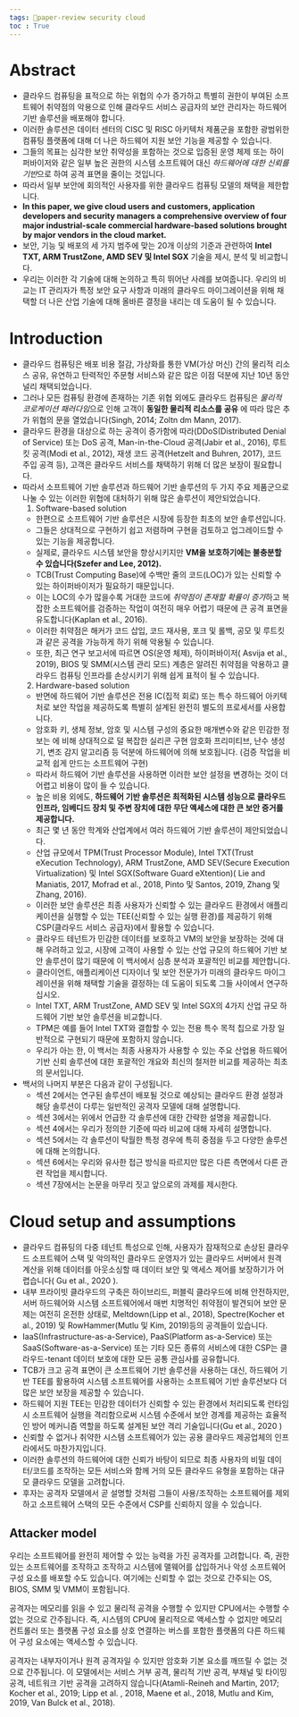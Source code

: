 ```yaml
---
tags: 🌟paper-review security cloud
toc : True
---
```


# Abstract
* 클라우드 컴퓨팅을 표적으로 하는 위협의 수가 증가하고 특별히 권한이 부여된 소프트웨어 취약점의 악용으로 인해 클라우드 서비스 공급자의 보안 관리자는 하드웨어 기반 솔루션을 배포해야 합니다.
* 이러한 솔루션은 데이터 센터의 CISC 및 RISC 아키텍처 제품군을 포함한 광범위한 컴퓨팅 플랫폼에 대해 더 나은 하드웨어 지원 보안 기능을 제공할 수 있습니다. 
* 그들의 목표는 심각한 보안 취약성을 포함하는 것으로 입증된 운영 체제 또는 하이퍼바이저와 같은 일부 높은 권한의 시스템 소프트웨어 대신 *하드웨어에 대한 신뢰를 기반*으로 하여 공격 표면을 줄이는 것입니다.
* 따라서 일부 보안에 회의적인 사용자를 위한 클라우드 컴퓨팅 모델의 채택을 제한합니다.
* __In this paper, we give cloud users and customers, application developers and security managers a comprehensive overview of four major industrial-scale commercial hardware-based solutions brought by major vendors in the cloud market.__
* 보안, 기능 및 배포의 세 가지 범주에 맞는 20개 이상의 기준과 관련하여 __Intel TXT, ARM TrustZone, AMD SEV 및 Intel SGX__ 기술을 제시, 분석 및 비교합니다.
* 우리는 이러한 각 기술에 대해 논의하고 특히 뛰어난 사례를 보여줍니다. 우리의 비교는 IT 관리자가 특정 보안 요구 사항과 미래의 클라우드 마이그레이션을 위해 채택할 더 나은 산업 기술에 대해 올바른 결정을 내리는 데 도움이 될 수 있습니다.

# Introduction
* 클라우드 컴퓨팅은 배포 비용 절감, 가상화를 통한 VM(가상 머신) 간의 물리적 리소스 공유, 유연하고 탄력적인 주문형 서비스와 같은 많은 이점 덕분에 지난 10년 동안 널리 채택되었습니다.
* 그러나 모든 컴퓨팅 환경에 존재하는 기존 위협 외에도 클라우드 컴퓨팅은 *물리적 코로케이션 패러다임*으로 인해 고객이 __동일한 물리적 리소스를 공유__ 에 따라 많은 추가 위협의 문을 열었습니다(Singh, 2014; Zoltn dm Mann, 2017).
* 클라우드 환경을 대상으로 하는 공격이 증가함에 따라(DDoS(Distributed Denial of Service) 또는 DoS 공격, Man-in-the-Cloud 공격(Jabir et al., 2016), 루트킷 공격(Modi et al., 2012), 재생 코드 공격(Hetzelt and Buhren, 2017), 코드 주입 공격 등), 고객은 클라우드 서비스를 채택하기 위해 더 많은 보장이 필요합니다.
* 따라서 소프트웨어 기반 솔루션과 하드웨어 기반 솔루션의 두 가지 주요 제품군으로 나눌 수 있는 이러한 위협에 대처하기 위해 많은 솔루션이 제안되었습니다.
  1. Software-based solution
    * 한편으로 소프트웨어 기반 솔루션은 시장에 등장한 최초의 보안 솔루션입니다. 
    * 그들은 상대적으로 구현하기 쉽고 저렴하며 구현을 검토하고 업그레이드할 수 있는 기능을 제공합니다. 
    * 실제로, 클라우드 시스템 보안을 향상시키지만 __VM을 보호하기에는 불충분할 수 있습니다(Szefer and Lee, 2012).__
    * TCB(Trust Computing Base)에 수백만 줄의 코드(LOC)가 있는 신뢰할 수 있는 하이퍼바이저가 필요하기 때문입니다. 
    * 이는 LOC의 수가 많을수록 거대한 코드에 *취약점이 존재할 확률이 증가*하고 복잡한 소프트웨어를 검증하는 작업이 여전히 매우 어렵기 때문에 큰 공격 표면을 유도합니다(Kaplan et al., 2016).
    * 이러한 취약점은 해커가 코드 삽입, 코드 재사용, 포크 및 롤백, 공모 및 루트킷과 같은 공격을 가능하게 하기 위해 악용될 수 있습니다. 
    * 또한, 최근 연구 보고서에 따르면 OS(운영 체제), 하이퍼바이저( Asvija et al., 2019), BIOS 및 SMM(시스템 관리 모드) 계층은 알려진 취약점을 악용하고 클라우드 컴퓨팅 인프라를 손상시키기 위해 쉽게 표적이 될 수 있습니다.
  2. Hardware-based solution
    * 반면에 하드웨어 기반 솔루션은 전용 IC(집적 회로) 또는 특수 하드웨어 아키텍처로 보안 작업을 제공하도록 특별히 설계된 완전히 별도의 프로세서를 사용합니다. 
    * 암호화 키, 생체 정보, 암호 및 시스템 구성의 중요한 매개변수와 같은 민감한 정보는 에 비해 상대적으로 덜 복잡한 실리콘 구현 암호화 프리미티브, 난수 생성기, 변조 감지 알고리즘 등 덕분에 하드웨어에 의해 보호됩니다. (검증 작업을 비교적 쉽게 만드는 소프트웨어 구현)
    * 따라서 하드웨어 기반 솔루션을 사용하면 이러한 보안 설정을 변경하는 것이 더 어렵고 비용이 많이 들 수 있습니다. 
    * 높은 비용 외에도, __하드웨어 기반 솔루션은 최적화된 시스템 성능으로 클라우드 인프라, 임베디드 장치 및 주변 장치에 대한 무단 액세스에 대한 큰 보안 증거를 제공합니다.__
    * 최근 몇 년 동안 학계와 산업계에서 여러 하드웨어 기반 솔루션이 제안되었습니다. 
    * 산업 규모에서 TPM(Trust Processor Module), Intel TXT(Trust eXecution Technology), ARM TrustZone, AMD SEV(Secure Execution Virtualization) 및 Intel SGX(Software Guard eXtention)( Lie and Maniatis, 2017, Mofrad et al., 2018, Pinto 및 Santos, 2019, Zhang 및 Zhang, 2016).
    * 이러한 보안 솔루션은 최종 사용자가 신뢰할 수 있는 클라우드 환경에서 애플리케이션을 실행할 수 있는 TEE(신뢰할 수 있는 실행 환경)를 제공하기 위해 CSP(클라우드 서비스 공급자)에서 활용할 수 있습니다.
    * 클라우드 테넌트가 민감한 데이터를 보호하고 VM의 보안을 보장하는 것에 대해 우려하고 있고, 시장에 고객이 사용할 수 있는 산업 규모의 하드웨어 기반 보안 솔루션이 많기 때문에 이 백서에서 심층 분석과 포괄적인 비교를 제안합니다.
    * 클라이언트, 애플리케이션 디자이너 및 보안 전문가가 미래의 클라우드 마이그레이션을 위해 채택할 기술을 결정하는 데 도움이 되도록 그들 사이에서 연구하십시오.
    * Intel TXT, ARM TrustZone, AMD SEV 및 Intel SGX의 4가지 산업 규모 하드웨어 기반 보안 솔루션을 비교합니다. 
    * TPM은 예를 들어 Intel TXT와 결합할 수 있는 전용 특수 목적 칩으로 가장 일반적으로 구현되기 때문에 포함하지 않습니다.
    * 우리가 아는 한, 이 백서는 최종 사용자가 사용할 수 있는 주요 산업용 하드웨어 기반 신뢰 솔루션에 대한 포괄적인 개요와 최신의 철저한 비교를 제공하는 최초의 문서입니다.
 * 백서의 나머지 부분은 다음과 같이 구성됩니다. 
    * 섹션 2에서는 연구된 솔루션이 배포될 것으로 예상되는 클라우드 환경 설정과 해당 솔루션이 다루는 일반적인 공격자 모델에 대해 설명합니다. 
    * 섹션 3에서는 위에서 언급한 각 솔루션에 대한 간략한 설명을 제공합니다. 
    * 섹션 4에서는 우리가 정의한 기준에 따라 비교에 대해 자세히 설명합니다. 
    * 섹션 5에서는 각 솔루션이 탁월한 특정 경우에 특히 중점을 두고 다양한 솔루션에 대해 논의합니다. 
    * 섹션 6에서는 우리와 유사한 접근 방식을 따르지만 많은 다른 측면에서 다른 관련 작업을 제시합니다. 
    * 섹션 7장에서는 논문을 마무리 짓고 앞으로의 과제를 제시한다.

# Cloud setup and assumptions
* 클라우드 컴퓨팅의 다중 테넌트 특성으로 인해, 사용자가 잠재적으로 손상된 클라우드 소프트웨어 스택 및 악의적인 클라우드 운영자가 있는 클라우드 서버에서 원격 계산을 위해 데이터를 아웃소싱할 때 데이터 보안 및 액세스 제어를 보장하기가 어렵습니다( Gu et al., 2020 ).
* 내부 프라이빗 클라우드의 구축은 하이브리드, 퍼블릭 클라우드에 비해 안전하지만, 서버 하드웨어와 시스템 소프트웨어에서 매번 치명적인 취약점이 발견되어 보안 문제는 여전히 온전한 상태로, Meltdown(Lipp et al., 2018), Spectre(Kocher et al., 2019) 및 RowHammer(Mutlu 및 Kim, 2019)등의 공격들이 있습니다.
* IaaS(Infrastructure-as-a-Service), PaaS(Platform as-a-Service) 또는 SaaS(Software-as-a-Service) 또는 기타 모든 종류의 서비스에 대한 CSP는 클라우드-tenant 데이터 보호에 대한 모든 공통 관심사를 공유합니다.
* TCB가 크고 공격 표면이 큰 소프트웨어 기반 솔루션을 사용하는 대신, 하드웨어 기반 TEE를 활용하여 시스템 소프트웨어를 사용하는 소프트웨어 기반 솔루션보다 더 많은 보안 보장을 제공할 수 있습니다.
* 하드웨어 지원 TEE는 민감한 데이터가 신뢰할 수 있는 환경에서 처리되도록 런타임 시 소프트웨어 실행을 격리함으로써 시스템 수준에서 보안 경계를 제공하는 효율적인 방어 메커니즘 역할을 하도록 설계된 보안 격리 기술입니다(Gu et al., 2020 ) 
* 신뢰할 수 없거나 취약한 시스템 소프트웨어가 있는 공용 클라우드 제공업체의 인프라에서도 마찬가지입니다.
* 이러한 솔루션의 하드웨어에 대한 신뢰가 바탕이 되므로 최종 사용자의 비밀 데이터/코드를 조작하는 모든 서비스와 함께 거의 모든 클라우드 유형을 포함하는 대규모 클라우드 모델을 고려합니다.
* 후자는 공격자 모델에서 곧 설명할 것처럼 그들이 사용/조작하는 소프트웨어를 제외하고 소프트웨어 스택의 모든 수준에서 CSP를 신뢰하지 않을 수 있습니다.

## Attacker model
우리는 소프트웨어를 완전히 제어할 수 있는 능력을 가진 공격자를 고려합니다. 
즉, 권한 있는 소프트웨어를 조작하고 조작하고 시스템에 맬웨어를 삽입하거나 악성 소프트웨어 구성 요소를 배포할 수도 있습니다. 
여기에는 신뢰할 수 없는 것으로 간주되는 OS, BIOS, SMM 및 VMM이 포함됩니다.

공격자는 메모리를 읽을 수 있고 물리적 공격을 수행할 수 있지만 CPU에서는 수행할 수 없는 것으로 간주됩니다. 
즉, 시스템의 CPU에 물리적으로 액세스할 수 없지만 메모리 컨트롤러 또는 플랫폼 구성 요소를 상호 연결하는 버스를 포함한 플랫폼의 다른 하드웨어 구성 요소에는 액세스할 수 있습니다.

공격자는 내부자이거나 원격 공격자일 수 있지만 암호화 기본 요소를 깨뜨릴 수 없는 것으로 간주됩니다.
이 모델에서는 서비스 거부 공격, 물리적 기반 공격, 부채널 및 타이밍 공격, 네트워크 기반 공격을 고려하지 않습니다(Atamli-Reineh and Martin, 2017; Kocher et al., 2019; Lipp et al. , 2018, Maene et al., 2018, Mutlu and Kim, 2019, Van Bulck et al., 2018).
